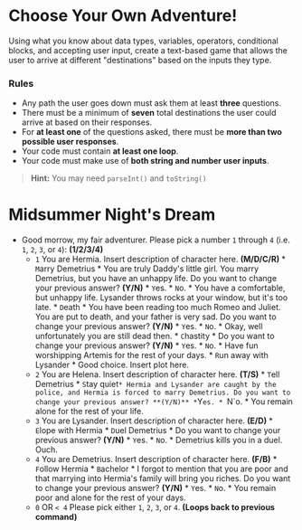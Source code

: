 # Choose Your Own Adventure!

Using what you know about data types, variables, operators, conditional blocks, and accepting user input, create a text-based game that allows the user to arrive at different "destinations" based on the inputs they type.

### Rules
* Any path the user goes down must ask them at least **three** questions.
* There must be a minimum of **seven** total destinations the user could arrive at based on their responses.
* For **at least one** of the questions asked, there must be **more than two possible user responses**.
* Your code must contain **at least one loop**.
* Your code must make use of **both string and number user inputs**.
> **Hint:** You may need `parseInt()` and `toString()`

# Midsummer Night's Dream

* Good morrow, my fair adventurer. Please pick a number `1` through `4` (i.e. `1`, `2`, `3`, or `4`): **(1/2/3/4)**
    * `1` You are Hermia. Insert description of character here. **(M/D/C/R)**
          * `M`arry Demetrius
              * You are truly Daddy's little girl. You marry Demetrius, but you have an unhappy life. Do you want to change your previous answer? **(Y/N)**
                  * `Y`es.
                  * `N`o.
                      * You have a comfortable, but unhappy life. Lysander throws rocks at your window, but it's too late.
          * `D`eath
              * You have been reading too much Romeo and Juliet. You are put to death, and your father is very sad. Do you want to change your previous answer? **(Y/N)**
                  * `Y`es.
                  * `N`o.
                      * Okay, well unfortunately you are still dead then.
          * `C`hastity
              *  Do you want to change your previous answer? **(Y/N)**
                  * `Y`es.
                  * `N`o.
                      * Have fun worshipping Artemis for the rest of your days.
          * `R`un away with Lysander
              * Good choice. Insert plot here.
    * `2` You are Helena. Insert description of character here. **(T/S)**
          * `T`ell Demetrius
          * `S`tay quiet`
              * Hermia and Lysander are caught by the police, and Hermia is forced to marry Demetrius. Do you want to change your previous answer? **(Y/N)**
                  * `Y`es.
                  * `N`o.
                      * You remain alone for the rest of your life.
    * `3` You are Lysander. Insert description of character here. **(E/D)**
          * `E`lope with Hermia
          * `D`uel Demetrius
              * Do you want to change your previous answer? **(Y/N)**
                  * `Y`es.
                  * `N`o.
                      * Demetrius kills you in a duel. Ouch.
    * `4` You are Demetrius. Insert description of character here. **(F/B)**
          * `F`ollow Hermia
          * `B`achelor
              * I forgot to mention that you are poor and that marrying into Hermia's family will bring you riches. Do you want to change your previous answer? **(Y/N)**
                  * `Y`es.
                  * `N`o.
                      * You remain poor and alone for the rest of your days.
    * `0` OR `< 4` Please pick either `1`, `2`, `3`, or `4`. **(Loops back to previous command)**
